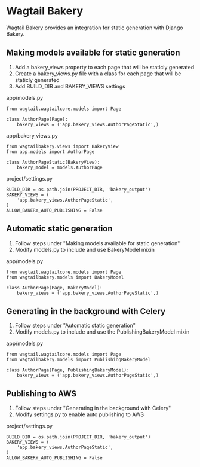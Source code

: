 Wagtail Bakery
========================
Wagtail Bakery provides an integration for static generation with Django Bakery. 

Making models available for static generation
---------
1. Add a bakery_views property to each page that will be staticly generated
2. Create a bakery_views.py file with a class for each page that will be staticly generated
3. Add BUILD_DIR and BAKERY_VIEWS settings

app/models.py

    from wagtail.wagtailcore.models import Page

    class AuthorPage(Page):
        bakery_views = ('app.bakery_views.AuthorPageStatic',)

app/bakery_views.py

    from wagtailbakery.views import BakeryView
    from app.models import AuthorPage

    class AuthorPageStatic(BakeryView):
        bakery_model = models.AuthorPage

project/settings.py

    BUILD_DIR = os.path.join(PROJECT_DIR, 'bakery_output')
    BAKERY_VIEWS = (
        'app.bakery_views.AuthorPageStatic',
    )
    ALLOW_BAKERY_AUTO_PUBLISHING = False

Automatic static generation
---------
1. Follow steps under "Making models available for static generation"
2. Modify models.py to include and use BakeryModel mixin

app/models.py

    from wagtail.wagtailcore.models import Page
    from wagtailbakery.models import BakeryModel

    class AuthorPage(Page, BakeryModel):
        bakery_views = ('app.bakery_views.AuthorPageStatic',)

Generating in the background with Celery
---------
1. Follow steps under "Automatic static generation"
2. Modify models.py to include and use the PublishingBakeryModel mixin

app/models.py

    from wagtail.wagtailcore.models import Page
    from wagtailbakery.models import PublishingBakeryModel

    class AuthorPage(Page, PublishingBakeryModel):
        bakery_views = ('app.bakery_views.AuthorPageStatic',)

Publishing to AWS 
---------
1. Follow steps under "Generating in the background with Celery"
2. Modify settings.py to enable auto publishing to AWS

project/settings.py

    BUILD_DIR = os.path.join(PROJECT_DIR, 'bakery_output')
    BAKERY_VIEWS = (
        'app.bakery_views.AuthorPageStatic',
    )
    ALLOW_BAKERY_AUTO_PUBLISHING = False


